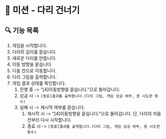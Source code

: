 # 🌉 미션 - 다리 건너기

## 🔍 기능 목록

1. 게임을 시작합니다.
2. 다리의 길이를 묻습니다.
3. 새로운 다리를 만듭니다.
4. 이동 방향을 묻습니다
5. 다음 칸으로 이동합니다.
6. 다리 그림을 출력합니다.
7. 게임 결과 상태를 확인합니다.
   1. 진행 중 -> "\[4\]이동방향을 묻습니다."으로 돌아갑니다.
   2. 성공 시 -> `[종료]결과를 출력합니다.(다리 그림, 게임 성공 여부, 총 시도한 횟수)`
   3. 실패 시 -> 재시작 여부를 묻습니다.
      1. 재시작 시 -> "\[4\]이동방향을 묻습니다."으로 돌아갑니다. 단, 다리의 처음 칸부터 다시 시작합니다.
      2. 종료 시 -> `[종료]결과를 출력합니다.(다리 그림, 게임 성공 여부, 총 시도한 횟수)`
